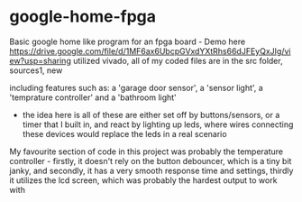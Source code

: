 # google-home-fpga
Basic google home like program for an fpga board - 
Demo here https://drive.google.com/file/d/1MF6ax6UbcpGVxdYXtRhs66dJFEyQxJIg/view?usp=sharing
utilized vivado, 
all of my coded files are in the src folder, sources1, new

including features such as:
a 'garage door sensor', 
a 'sensor light', 
a 'temprature controller' 
and a 'bathroom light' 

- the idea here is all of these are either set off by buttons/sensors, or a timer that I built in, and react by lighting up leds, where wires connecting these devices would replace the leds in a real scenario

My favourite section of code in this project was probably the temperature controller - firstly, it doesn't rely on the button debouncer, which is a tiny bit janky, and secondly, it has a very smooth response time and settings, thirdly it utilizes the lcd screen, which was probably the hardest output to work with

